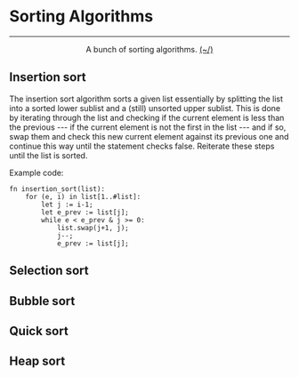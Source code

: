 # Sorting Algorithms

---

<center>
<p>A bunch of sorting algorithms. <a href="../../../Home.html">(~/)</a></p>
</center>

## Insertion sort

The insertion sort algorithm sorts a given list essentially by splitting the list into a sorted lower sublist and a (still) unsorted upper sublist. This is done by iterating through the list and checking if the current element is less than the previous --- if the current element is not the first in the list --- and if so, swap them and check this new current element against its previous one and continue this way until the statement checks false. Reiterate these steps until the list is sorted. 

Example code:

```
fn insertion_sort(list):
    for (e, i) in list[1..#list]:
        let j := i-1;
        let e_prev := list[j];
        while e < e_prev & j >= 0:
            list.swap(j+1, j);
            j--;
            e_prev := list[j];
```

## Selection sort

## Bubble sort

## Quick sort

## Heap sort

